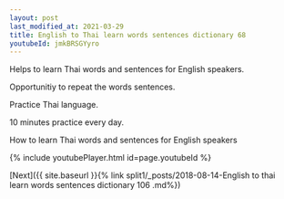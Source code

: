 ```yaml
---
layout: post
last_modified_at: 2021-03-29
title: English to Thai learn words sentences dictionary 68 
youtubeId: jmkBRSGYyro
---
```

 
 
Helps to learn Thai words and sentences for English speakers.

Opportunitiy to repeat the words sentences. 

Practice Thai language. 
 
10 minutes practice every day. 
 
How to learn Thai words and sentences for English speakers 
 
{% include youtubePlayer.html id=page.youtubeId %}
 
 
[Next]({{ site.baseurl }}{% link  split1/_posts/2018-08-14-English to thai learn words sentences dictionary 106 .md%})
 
